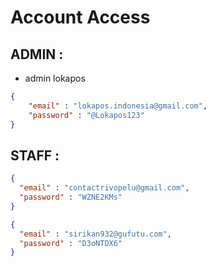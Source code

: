 # Account Access

## ADMIN :

- admin lokapos
```json
{
    "email" : "lokapos.indonesia@gmail.com",
    "password" : "@Lokapos123"
}
```


## STAFF :

```json
{
  "email" : "contactrivopelu@gmail.com",
  "password" : "WZNE2KMs"
}
```

```json
{
  "email" : "sirikan932@gufutu.com",
  "password" : "D3oNTDX6"
}
```